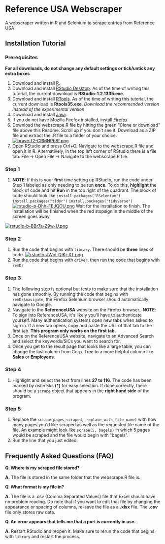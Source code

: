 
# Reference USA Webscraper
A webscraper written in R and Selenium to scrape entries from Reference USA

## Installation Tutorial
### Prerequisites
**For all downloads, do not change any default settings or tick/untick any extra boxes**
1.	Download and install [R](https://cran.cnr.berkeley.edu/bin/windows/base/R-3.6.1-win.exe). 
2.  Download and install [RStudio Desktop](https://www.rstudio.com/products/rstudio/download/). As of the time of writing this tutorial, the current download is **RStudio-1.2.1335.exe**.
3.	Download and install [RTools](https://cran.r-project.org/bin/windows/Rtools/). As of the time of writing this tutorial, the current download is **Rtools35.exe**. *Download the recommended version instead of the experimental version*
4.  Download and install [Java](https://www.java.com/en/download/win10.jsp). 
5.	If you do not have Mozilla Firefox installed, install [Firefox](https://www.mozilla.org/en-US/firefox/)
6.	Download the webscrape.R file by hitting the green "Clone or download" file above this Readme. Scroll up if you don't see it. Download as a ZIP file and extract the .R file to a folder of your choice.[![brave-f2-CRMNPb8f.png](https://i.postimg.cc/SR16G6HM/brave-f2-CRMNPb8f.png)](https://postimg.cc/kR8RJbJJ)
8. Open RStudio and press Ctrl+O. Navigate to the webscrape.R file and open it in R. Alternatively, in the top left corner of RStudio there is a file tab. File -> Open File -> Navigate to the webscrape.R file.

### Step 1
1. **NOTE**: If this is your **first** time setting up RStudio, run the code under Step 1 labeled as only needing to be run **once**. To do this, **highlight** the block of code and hit **Run** in the top right of the quadrant.
The block of code should look like 
`install.packages("RSelenium")`
`install.packages("tidyr")`
`install.packages("tidyverse")`
[![rstudio-p-Dhh-FEJQOU.png](https://i.postimg.cc/x1MmkVjH/rstudio-p-Dhh-FEJQOU.png)](https://postimg.cc/18RXTTq5)
Wait for the installation to finish. The installation will be finished when the red stopsign in the middle of the screen goes away.

[![rstudio-b-BBr7a-Z9w-U.png](https://i.postimg.cc/RZ6kKG2w/rstudio-b-BBr7a-Z9w-U.png)](https://postimg.cc/cvWkN7xJ)
### Step 2
1. Run the code that begins with `library`. There should be **three** lines of code.
[![rstudio-JWpi-QIKj-XT.png](https://i.postimg.cc/1XVGJnS7/rstudio-JWpi-QIKj-XT.png)](https://postimg.cc/0KxKNNb7)
3. Run the code that begins with `driver`, then run the code that begins with `remDr`
### Step 3
1. The following step is optional but tests to make sure that the installation has gone smoothly. By running the code that begins with `remDr$navigate`, the Firefox Selenium browser should automatically navigate to Google.
2. Navigate to the **ReferenceUSA** website on the Firefox browser.. **NOTE**: To sign into ReferenceUSA, it's likely you'll have to authenticate yourself. Many authentication systems open new tabs when asked to sign in. If a new tab opens, copy and paste the URL of that tab to the first tab. **This program only works on the first tab.**
3. Once on the ReferenceUSA website, navigate to an Advanced Search and select the keywords/SICs you want to search for.
4. Once you get to the result page that looks like a large table, you can change the last column from Corp. Tree to a more helpful column like **Sales** or __Employees__.
### Step 4
1. Highlight and select the text from lines **27 to 116**. The code has been marked by *asterisks* **(*)** for easy selection. If done correctly, there should be a `scrape` object that appears in the **right hand side** of the program.
### Step 5
1. Replace the `scrape(pages_scraped, replace_with_file_name)` with how many pages you'd like scraped as well as the requested file name of the file. An example might look like `scrape(5, bagels)` in which 5 pages would be scraped and the file would begin with "bagels".
2. Run the line that you just edited.

## Frequently Asked Questions (FAQ)
**Q. Where is my scraped file stored?**

**A.** The file is stored in the same folder that the webscrape.R file is.

**Q. What format is my file in?**

**A.** The file is a .csv (Comma Separated Values) file that Excel should have no problem reading. Do note that if you want to edit that file by changing the appearance or spacing of columns, re-save the file as a **.xlsx** file. The **.csv** file only stores raw data.

**Q. An error appears that tells me that a port is currently in use.**

**A.** Restart RStudio and reopen it. Make sure to rerun the code that begins with `library` and restart the process.
